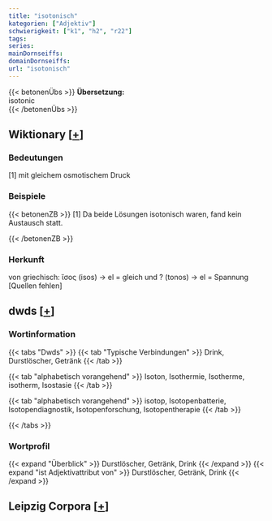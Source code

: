 ```yaml
---
title: "isotonisch"
kategorien: ["Adjektiv"]
schwierigkeit: ["k1", "h2", "r22"]
tags:
series:
mainDornseiffs:
domainDornseiffs:
url: "isotonisch"
---
```


{{< betonenÜbs >}}
**Übersetzung:**  
isotonic  
{{< /betonenÜbs >}}

## Wiktionary [[+](https://de.wiktionary.org/wiki/isotonisch)]

### Bedeutungen
[1] mit gleichem osmotischem Druck  

### Beispiele
{{< betonenZB >}}
[1] Da beide Lösungen isotonisch waren, fand kein Austausch statt.  

{{< /betonenZB >}}
### Herkunft
von griechisch: ἴσος (isos) → el = gleich und ? (tonos) → el = Spannung [Quellen fehlen]  



## dwds [[+](https://www.dwds.de/wb/isotonisch)]

### Wortinformation
{{< tabs "Dwds" >}}
{{< tab "Typische Verbindungen" >}}
Drink, Durstlöscher, Getränk
{{< /tab >}}

{{< tab "alphabetisch vorangehend" >}}
Isoton, Isothermie, Isotherme, isotherm, Isostasie
{{< /tab >}}

{{< tab "alphabetisch vorangehend" >}}
isotop, Isotopenbatterie, Isotopendiagnostik, Isotopenforschung, Isotopentherapie
{{< /tab >}}

{{< /tabs >}}

### Wortprofil
{{< expand "Überblick" >}} Durstlöscher, Getränk, Drink {{< /expand >}}
{{< expand "ist Adjektivattribut von" >}} Durstlöscher, Getränk, Drink {{< /expand >}}

## Leipzig Corpora [[+](https://corpora.uni-leipzig.de/en/res?word=isotonisch&corpusId=deu_newscrawl-public_2018)]

